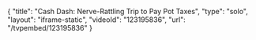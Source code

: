 {
    "title": "Cash Dash: Nerve-Rattling Trip to Pay Pot Taxes",
    "type": "solo",
    "layout": "iframe-static",
    "videoId": "123195836",
    "url": "\/tvpembed\/123195836"
}